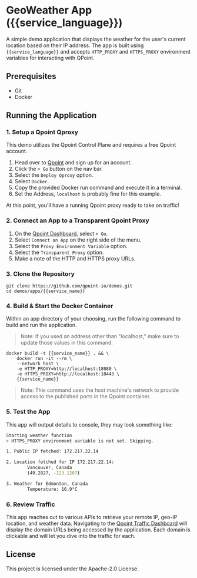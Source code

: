 <!--

Warning: This is a generated file. Do Not Edit.

-->
# GeoWeather App ({{service_language}})

A simple demo application that displays the weather for the user's current location based on their IP address. The app is built using `{{service_language}}` and accepts `HTTP_PROXY` and `HTTPS_PROXY` environment variables for interacting with QPoint.

## Prerequisites

- Git
- Docker

## Running the Application

### 1. Setup a Qpoint Qproxy
This demo utilizes the Qpoint Control Plane and requires a free Qpoint account.

1. Head over to [Qpoint](https://qpoint.io) and sign up for an account.
2. Click the `+ Go` button on the nav bar.
3. Select the `Deploy Qproxy` option.
4. Select `Docker`.
5. Copy the provided Docker run command and execute it in a terminal.
6. Set the Address, `localhost` is probably fine for this example.

At this point, you'll have a running Qpoint proxy ready to take on traffic!

### 2. Connect an App to a Transparent Qpoint Proxy

1. On the [Qpoint Dashboard](https://qpoint.io), select `+ Go`.
2. Select `Connect an App` on the right side of the menu.
3. Select the `Proxy Environment Variable` option.
4. Select the `Transparent Proxy` option.
5. Make a note of the HTTP and HTTPS proxy URLs.

### 3. Clone the Repository

```
git clone https://github.com/qpoint-io/demos.git
cd demos/apps/{{service_name}}
```

### 4. Build & Start the Docker Container
Within an app directory of your choosing, run the following command to build and run the application.

> Note: If you used an address other than "localhost," make sure to update those values in this command.

```
docker build -t {{service_name}} . && \
    docker run -it --rm \
    --network host \
    -e HTTP_PROXY=http://localhost:18080 \
    -e HTTPS_PROXY=http://localhost:18443 \
    {{service_name}}
```

> Note: This command uses the host machine's network to provide access to the published ports in the Qpoint container. 

### 5. Test the App

This app will output details to console, they may look something like:

```bash
Starting weather function
> HTTPS_PROXY environment variable is not set. Skipping.

1. Public IP fetched: 172.217.22.14

2. Location fetched for IP 172.217.22.14:
        Vancouver, Canada
        (49.2827, -123.1207)

3. Weather for Edmonton, Canada
        Temperature: 16.9°C
```

### 6. Review Traffic

This app reaches out to various APIs to retrieve your remote IP, geo-IP location, and weather data. Navigating to the [Qpoint Traffic Dashboard](https://qpoint.io) will display the domain URLs being accessed by the application. Each domain is clickable and will let you dive into the traffic for each.

## License

This project is licensed under the Apache-2.0 License.
